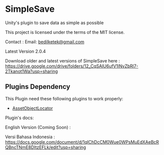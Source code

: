 # SimpleSave
Unity's plugin to save data as simple as possible

This project is licensed under the terms of the MIT license.

Contact :
Email: bedilketek@gmail.com

Latest Version 2.0.4

Download older and latest versions of SimpleSave here : https://drive.google.com/drive/folders/12_CqSAIU6ufV1lNvZbRl7-2Tkanot1Wa?usp=sharing
## Plugins Dependency
This Plugin need these following plugins to work properly:
- [AssetObjectLocator](https://github.com/bedilketek/AssetObjectLocator/tree/main)

Plugin's docs:

English Version (Coming Soon) : 

Versi Bahasa Indonesia : https://docs.google.com/document/d/1qIChDcCM0Wue0WPsMuEdXAeBcRQBncTNmE8DItzEFLk/edit?usp=sharing

